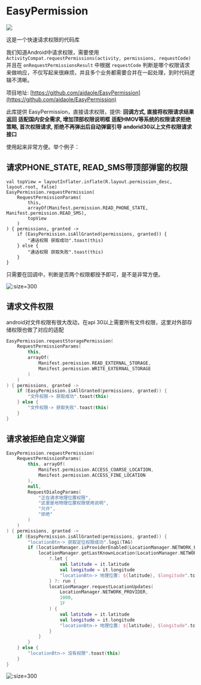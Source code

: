 # EasyPermission

[![](https://jitpack.io/v/aidaole/EasyPermission.svg)](https://jitpack.io/#aidaole/EasyPermission)

这是一个快速请求权限的代码库

我们知道Android中请求权限，需要使用 `ActivityCompat.requestPermissions(activity, permissions, requestCode)` 并且在 `onRequestPermissionsResult`
中根据 `requestCode` 判断是哪个权限请求来做响应，不仅写起来很麻烦，并且多个业务都需要合并在一起处理，到时代码逻辑不清晰。

项目地址: [https://github.com/aidaole/EasyPermission](https://github.com/aidaole/EasyPermission)

此库提供 EasyPermission，直接请求权限，提供:
**回调方式, 直接将权限请求结果返回**
**适配国内安全需求, 增加顶部权限说明框**
**适配HMOV等系统的权限请求拒绝策略, 首次权限请求, 拒绝不再弹出后自动弹窗引导**
**andorid30以上文件权限请求接口**

使用起来非常方便。举个例子：

## 请求PHONE_STATE, READ_SMS带顶部弹窗的权限

```kotin
val topView = layoutInflater.inflate(R.layout.permission_desc, layout.root, false)
EasyPermission.requestPermission(
    RequestPermissionParams(
        this,
        arrayOf(Manifest.permission.READ_PHONE_STATE, Manifest.permission.READ_SMS),
        topView
    )
) { permissions, granted ->
    if (EasyPermission.isAllGranted(permissions, granted)) {
        "通话权限 获取成功".toast(this)
    } else {
        "通话权限 获取失败".toast(this)
    }
}
```
只需要在回调中，判断是否两个权限都授予即可，是不是非常方便。

![](images/easypermission/2024-11-24-12-31-54.png ':size=300')


## 请求文件权限

android对文件权限有很大改动，在api 30以上需要所有文件权限，这里对外部存储权限也做了对应的适配

```kotlin
EasyPermission.requestStoragePermission(
    RequestPermissionParams(
        this,
        arrayOf(
            Manifest.permission.READ_EXTERNAL_STORAGE,
            Manifest.permission.WRITE_EXTERNAL_STORAGE
        )
    )
) { permissions, granted ->
    if (EasyPermission.isAllGranted(permissions, granted)) {
        "文件权限-> 获取成功".toast(this)
    } else {
        "文件权限-> 获取失败".toast(this)
    }
}
```

## 请求被拒绝自定义弹窗

```kotlin
EasyPermission.requestPermission(
    RequestPermissionParams(
        this, arrayOf(
            Manifest.permission.ACCESS_COARSE_LOCATION,
            Manifest.permission.ACCESS_FINE_LOCATION
        ),
        null,
        RequestDialogParams(
            "正在请求地理位置权限",
            "这里是地物理位置权限使用说明",
            "允许",
            "拒绝"
        )
    )
) { permissions, granted ->
    if (EasyPermission.isAllGranted(permissions, granted)) {
        "locationBtn-> 获取定位权限成功".logi(TAG)
        if (locationManager.isProviderEnabled(LocationManager.NETWORK_PROVIDER)) {
            locationManager.getLastKnownLocation(LocationManager.NETWORK_PROVIDER)
                ?.let {
                    val latitude = it.latitude
                    val longitude = it.longitude
                    "locationBtn-> 地理位置: ${latitude}, $longitude".toast(this)
                } ?: run {
                locationManager.requestLocationUpdates(
                    LocationManager.NETWORK_PROVIDER,
                    1000,
                    1F
                ) {
                    val latitude = it.latitude
                    val longitude = it.longitude
                    "locationBtn-> 地理位置: ${latitude}, $longitude".toast(this)
                }
            }
        }
    } else {
        "locationBtn-> 没有权限".toast(this)
    }
}
```

![](images/easypermission/2024-11-24-13-20-57.png ':size=300')